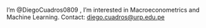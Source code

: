  I’m @DiegoCuadros0809 , I’m interested in Macroeconometrics and Machine Learning. Contact: diego.cuadros@urp.edu.pe

<!---
DiegoCuadros0809/DiegoCuadros0809 is a ✨ special ✨ repository because its `README.md` (this file) appears on your GitHub profile.
You can click the Preview link to take a look at your changes.
--->
